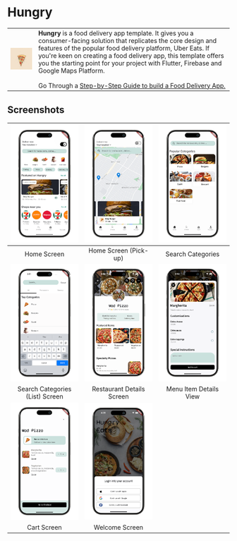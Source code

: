 # Hungry

<table>
  <tr>
    <td><img src="assets/icons/app_icon.png" alt="Hungry" style="width: 300px;"/></td>
    <td>
      <strong>Hungry</strong> is a food delivery app template. It gives you a consumer-facing solution that replicates the core design and features of the popular food delivery platform, Uber Eats. If you're keen on creating a food delivery app, this template offers you the starting point for your project with Flutter, Firebase and Google Maps Platform. </br> </br>
 Go Through a <a href="https://www.sevensquaretech.com/prebuilt-flutter-ui-screens-code/" target="_blank">Step-by-Step Guide to build a Food Delivery App.</a>
    </td>
  </tr>
</table>

## Screenshots

|       ![Home Screen](screenshots/hungry-1.png)        |   ![Home Screen (Pick-up)](screenshots/hungry-2.png)   |   ![Search Categories](screenshots/hungry-3.png)    |
| :---------------------------------------------------: | :----------------------------------------------------: | :-------------------------------------------------: |
|                      Home Screen                      |                 Home Screen (Pick-up)                  |                  Search Categories                  |
| ![Search Categories (List)](screenshots/hungry-4.png) | ![Restaurant Details Screen](screenshots/hungry-6.png) | ![Menu Item Details View](screenshots/hungry-7.png) |
|            Search Categories (List) Screen            |               Restaurant Details Screen                |               Menu Item Details View                |
|       ![Cart Screen](screenshots/hungry-8.png)        |      ![Welcome Screen](screenshots/hungry-9.png)       |                                                     |
|                      Cart Screen                      |                     Welcome Screen                     |                                                     |
